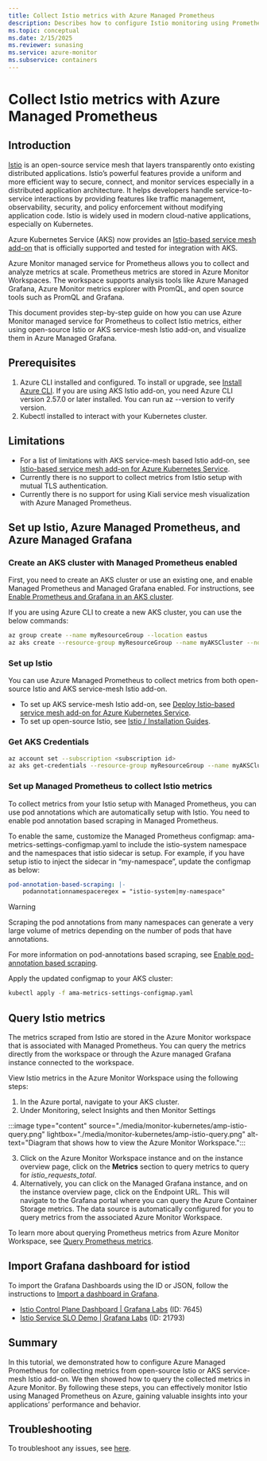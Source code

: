 ```yaml
---
title: Collect Istio metrics with Azure Managed Prometheus
description: Describes how to configure Istio monitoring using Prometheus metrics in Azure Monitor to Kubernetes cluster.
ms.topic: conceptual
ms.date: 2/15/2025
ms.reviewer: sunasing
ms.service: azure-monitor
ms.subservice: containers
---
```

# Collect Istio metrics with Azure Managed Prometheus

## Introduction

[Istio](https://istio.io/) is an open-source service mesh that layers transparently onto existing distributed applications. Istio’s powerful features provide a uniform and more efficient way to secure, connect, and monitor services especially in a distributed application architecture. It helps developers handle service-to-service interactions by providing features like traffic management, observability, security, and policy enforcement without modifying application code. Istio is widely used in modern cloud-native applications, especially on Kubernetes.

Azure Kubernetes Service (AKS) now provides an [Istio-based service mesh add-on](/azure/aks/istio-about) that is officially supported and tested for integration with AKS.

Azure Monitor managed service for Prometheus allows you to collect and analyze metrics at scale. Prometheus metrics are stored in Azure Monitor Workspaces. The workspace supports analysis tools like Azure Managed Grafana, Azure Monitor metrics explorer with PromQL, and open source tools such as PromQL and Grafana.

This document provides step-by-step guide on how you can use Azure Monitor managed service for Prometheus to collect Istio metrics, either using open-source Istio or AKS service-mesh Istio add-on, and visualize them in Azure Managed Grafana.

## Prerequisites

1.	Azure CLI installed and configured. To install or upgrade, see [Install Azure CLI](/cli/azure/install-azure-cli). If you are using AKS Istio add-on, you need Azure CLI version 2.57.0 or later installed. You can run az --version to verify version.
2.	Kubectl installed to interact with your Kubernetes cluster. 

## Limitations

- For a list of limitations with AKS service-mesh based Istio add-on, see [Istio-based service mesh add-on for Azure Kubernetes Service](/azure/aks/istio-about#limitations).
- Currently there is no support to collect metrics from Istio setup with mutual TLS authentication.
- Currently there is no support for using Kiali service mesh visualization with Azure Managed Prometheus.

## Set up Istio, Azure Managed Prometheus, and Azure Managed Grafana

### Create an AKS cluster with Managed Prometheus enabled

First, you need to create an AKS cluster or use an existing one, and enable Managed Prometheus and Managed Grafana enabled. For instructions, see [Enable Prometheus and Grafana in an AKS cluster](./kubernetes-monitoring-enable.md#enable-prometheus-and-grafana).

If you are using Azure CLI to create a new AKS cluster, you can use the below commands:

```bash
az group create --name myResourceGroup --location eastus
az aks create --resource-group myResourceGroup --name myAKSCluster --node-count 2  --enable-azure-monitor-metrics --generate-ssh-keys
```

### Set up Istio

You can use Azure Managed Prometheus to collect metrics from both open-source Istio and AKS service-mesh Istio add-on.

- To set up AKS service-mesh Istio add-on, see [Deploy Istio-based service mesh add-on for Azure Kubernetes Service](/azure/aks/istio-deploy-addon).
- To set up open-source Istio, see [Istio / Installation Guides](https://istio.io/latest/docs/setup/install/).


### Get AKS Credentials

```bash
az account set --subscription <subscription id>
az aks get-credentials --resource-group myResourceGroup --name myAKSCluster
```

### Set up Managed Prometheus to collect Istio metrics

To collect metrics from your Istio setup with Managed Prometheus, you can use pod annotations which are automatically setup with Istio. You need to enable pod annotation based scraping in Managed Prometheus.

To enable the same, customize the Managed Prometheus configmap: ama-metrics-settings-configmap.yaml to include the istio-system namespace and the namespaces that istio sidecar is setup. For example, if you have setup istio to inject the sidecar in “my-namespace”, update the configmap as below:

```yaml
pod-annotation-based-scraping: |-
    podannotationnamespaceregex = "istio-system|my-namespace"
```


> [!WARNING]
> Scraping the pod annotations from many namespaces can generate a very large volume of metrics depending on the number of pods that have annotations.

For more information on pod-annotations based scraping, see [Enable pod-annotation based scraping](./prometheus-metrics-scrape-configuration.md#enable-pod-annotation-based-scraping).

Apply the updated configmap to your AKS cluster:

```bash
kubectl apply -f ama-metrics-settings-configmap.yaml
```

## Query Istio metrics

The metrics scraped from Istio are stored in the Azure Monitor workspace that is associated with Managed Prometheus. You can query the metrics directly from the workspace or through the Azure managed Grafana instance connected to the workspace.

View Istio metrics in the Azure Monitor Workspace using the following steps:

1.	In the Azure portal, navigate to your AKS cluster.
2.	Under Monitoring, select Insights and then Monitor Settings

:::image type="content" source="./media/monitor-kubernetes/amp-istio-query.png" lightbox="./media/monitor-kubernetes/amp-istio-query.png" alt-text="Diagram that shows how to view the Azure Monitor Workspace.":::

3. Click on the Azure Monitor Workspace instance and on the instance overview page, click on the **Metrics** section to query metrics to query for *istio_requests_total*.
4. Alternatively, you can click on the Managed Grafana instance, and on the instance overview page, click on the Endpoint URL. This will navigate to the Grafana portal where you can query the Azure Container Storage metrics. The data source is automatically configured for you to query metrics from the associated Azure Monitor Workspace.

To learn more about querying Prometheus metrics from Azure Monitor Workspace, see [Query Prometheus metrics](../essentials/prometheus-grafana.md).


## Import Grafana dashboard for istiod

To import the Grafana Dashboards using the ID or JSON, follow the instructions to [Import a dashboard in Grafana](/azure/managed-grafana/how-to-create-dashboard#import-a-grafana-dashboard).

- [Istio Control Plane Dashboard | Grafana Labs](https://grafana.com/grafana/dashboards/7645-istio-control-plane-dashboard/) (ID: 7645)
- [Istio Service SLO Demo | Grafana Labs](https://grafana.com/grafana/dashboards/21793-service-slo/) (ID: 21793)

## Summary

In this tutorial, we demonstrated how to configure Azure Managed Prometheus for collecting metrics from open-source Istio or AKS service-mesh Istio add-on. We then showed how to query the collected metrics in Azure Monitor. By following these steps, you can effectively monitor Istio using Managed Prometheus on Azure, gaining valuable insights into your applications’ performance and behavior.

## Troubleshooting

To troubleshoot any issues, see [here](prometheus-metrics-troubleshoot.md#prometheus-interface).

